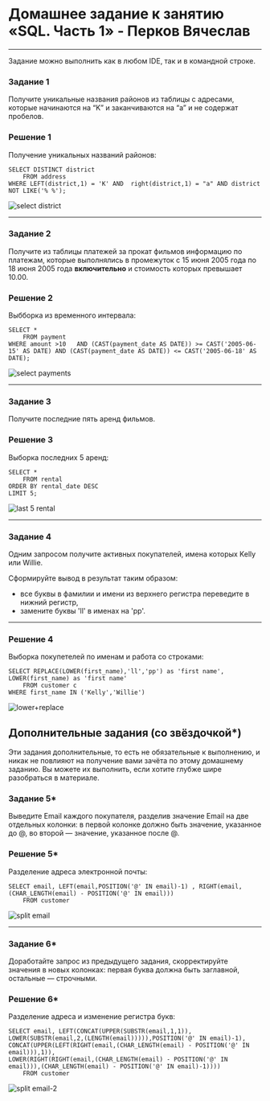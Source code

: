 # Домашнее задание к занятию «SQL. Часть 1» - Перков Вячеслав

---

Задание можно выполнить как в любом IDE, так и в командной строке.

### Задание 1

Получите уникальные названия районов из таблицы с адресами, которые начинаются на “K” и заканчиваются на “a” и не содержат пробелов.

### Решение 1
Получение уникальных названий районов:

```
SELECT DISTINCT district
    FROM address
WHERE LEFT(district,1) = 'K' AND  right(district,1) = "a" AND district NOT LIKE('% %');
```
![select district]()

---

### Задание 2

Получите из таблицы платежей за прокат фильмов информацию по платежам, которые выполнялись в промежуток с 15 июня 2005 года по 18 июня 2005 года **включительно** и стоимость которых превышает 10.00.

### Решение 2

Выбборка из временного интервала:

```
SELECT *
	FROM payment
WHERE amount >10   AND (CAST(payment_date AS DATE)) >= CAST('2005-06-15' AS DATE) AND (CAST(payment_date AS DATE)) <= CAST('2005-06-18' AS DATE);
```

![select payments]()

---

### Задание 3

Получите последние пять аренд фильмов.

### Решение 3

Выборка последних 5 аренд:

```
SELECT * 
	FROM rental
ORDER BY rental_date DESC
LIMIT 5;
```

![last 5 rental]()

---

### Задание 4

Одним запросом получите активных покупателей, имена которых Kelly или Willie. 

Сформируйте вывод в результат таким образом:
- все буквы в фамилии и имени из верхнего регистра переведите в нижний регистр,
- замените буквы 'll' в именах на 'pp'.

---

### Решение 4
Выборка покупетелей по именам и работа со строками:

```
SELECT REPLACE(LOWER(first_name),'ll','pp') as 'first name', LOWER(first_name) as 'first name'
	FROM customer c 
WHERE first_name IN ('Kelly','Willie')
```
![lower+replace]()

## Дополнительные задания (со звёздочкой*)
Эти задания дополнительные, то есть не обязательные к выполнению, и никак не повлияют на получение вами зачёта по этому домашнему заданию. Вы можете их выполнить, если хотите глубже шире разобраться в материале.

### Задание 5*

Выведите Email каждого покупателя, разделив значение Email на две отдельных колонки: в первой колонке должно быть значение, указанное до @, во второй — значение, указанное после @.

### Решение 5*
Разделение адреса электронной почты:

```
SELECT email, LEFT(email,POSITION('@' IN email)-1) , RIGHT(email,(CHAR_LENGTH(email) - POSITION('@' IN email)))
	FROM customer
```

![split email]()

---

### Задание 6*
Доработайте запрос из предыдущего задания, скорректируйте значения в новых колонках: первая буква должна быть заглавной, остальные — строчными.


### Решение 6*
Разделение адреса и изменение регистра букв:
```
SELECT email, LEFT(CONCAT(UPPER(SUBSTR(email,1,1)), LOWER(SUBSTR(email,2,(LENGTH(email))))),POSITION('@' IN email)-1),
CONCAT(UPPER(LEFT(RIGHT(email,(CHAR_LENGTH(email) - POSITION('@' IN email))),1)),
LOWER(RIGHT(RIGHT(email,(CHAR_LENGTH(email) - POSITION('@' IN email))),(CHAR_LENGTH(email) - POSITION('@' IN email)-1))))
	FROM customer
```

![split email-2 ]()